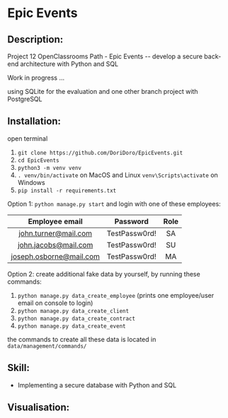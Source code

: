 # Epic Events

## Description:
Project 12 OpenClassrooms Path - Epic Events -- develop a secure back-end architecture with Python and SQL

Work in progress ...

using SQLite for the evaluation and
one other branch project with PostgreSQL


## Installation:
open terminal
1. `git clone https://github.com/DoriDoro/EpicEvents.git`
2. `cd EpicEvents`
3. `python3 -m venv venv`
4. `. venv/bin/activate` on MacOS and Linux `venv\Scripts\activate` on Windows
5. `pip install -r requirements.txt`

Option 1: 
  `python manage.py start` and login with one of these employees:

  |    **Employee email**     |    Password     |  Role  |
  |:-------------------------:|:---------------:|:------:|
  |   john.turner@mail.com    |  TestPassw0rd!  |   SA   |
  |   john.jacobs@mail.com    |  TestPassw0rd!  |   SU   |
  |  joseph.osborne@mail.com  |  TestPassw0rd!  |   MA   |


Option 2:
create additional fake data by yourself, by running these commands:
1. `python manage.py data_create_employee` (prints one employee/user email on console to login)
2. `python manage.py data_create_client`
3. `python manage.py data_create_contract`
4. `python manage.py data_create_event`

the commands to create all these data is located in `data/management/commands/`


## Skill:
- Implementing a secure database with Python and SQL


## Visualisation:
